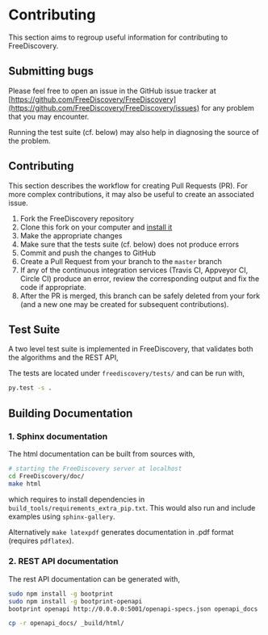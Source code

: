 # Contributing

This section aims to regroup useful information for contributing to FreeDiscovery. 


## Submitting bugs

Please feel free to open an issue in the GitHub issue tracker at [https://github.com/FreeDiscovery/FreeDiscovery](https://github.com/FreeDiscovery/FreeDiscovery/issues) for any problem that you may encounter.

Running the test suite (cf. below) may also help in diagnosing the source of the problem.

## Contributing

This section describes the workflow for creating Pull Requests (PR). For more complex contributions, it may also be useful to create an associated issue. 

 1. Fork the FreeDiscovery repository
 2. Clone this fork on your computer and [install it](./engine/installation_instructions.html)
 3. Make the appropriate changes
 4. Make sure that the tests suite (cf. below) does not produce errors
 5. Commit and push the changes to GitHub
 6. Create a Pull Request from your branch to the `master` branch
 7. If any of the continuous integration services (Travis CI, Appveyor CI, Circle CI) produce an error, review the corresponding output and fix the code if appropriate. 
 8. After the PR is merged, this branch can be safely deleted from your fork (and a new one may be created for subsequent contributions).



## Test Suite

A two level test suite is implemented in FreeDiscovery, that validates both the algorithms and the REST API, 

The tests are located under `freediscovery/tests/` and can be run with,

```bash
py.test -s .
```


## Building Documentation

### 1. Sphinx documentation 

The html documentation can be built from sources with,
     
```bash
# starting the FreeDiscovery server at localhost
cd FreeDiscovery/doc/
make html
```

which requires to install dependencies in `build_tools/requirements_extra_pip.txt`. This would also run and include examples using `sphinx-gallery`.

Alternatively  `make latexpdf` generates documentation in .pdf format (requires `pdflatex`). 

### 2. REST API documentation

The rest API documentation can be generated with,

```bash
sudo npm install -g bootprint 
sudo npm install -g bootprint-openapi
bootprint openapi http://0.0.0.0:5001/openapi-specs.json openapi_docs

cp -r openapi_docs/ _build/html/
```
